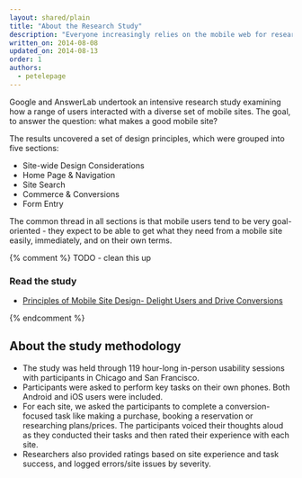```yaml
---
layout: shared/plain
title: "About the Research Study"
description: "Everyone increasingly relies on the mobile web for research and discovery, and it's vital for companies to have an effective mobile presence. But what makes a good mobile site?"  
written_on: 2014-08-08
updated_on: 2014-08-13
order: 1
authors:
  - petelepage
---
```


<p class="intro">
  Google and AnswerLab undertook an intensive research study examining how a range of users interacted with a diverse set of mobile sites.  The goal, to answer the question: what makes a good mobile site?
</p>

The results uncovered a set of design principles, which were grouped into 
five sections: 

* Site-wide Design Considerations
* Home Page &  Navigation 
* Site Search 
* Commerce & Conversions 
* Form Entry

The common thread in all sections is that mobile users tend to be very 
goal-oriented - they expect to be able to get what they need from a mobile 
site easily, immediately, and on their own terms. 

{% comment %}
TODO - clean this up
<div class="related-items  related-items--inline g-wide--pull-1  clear">
  <h3 class="related-items__title ">Read the study</h3>
  <div class="related-items__section clear">
    <ul class="related-items-list  related-items-list--inline list-reset">
      <li class="theme--principles">
        <p class="medium">
          <a href="https://www.google.com/think/multiscreen/whitepaper-sitedesign.html?utm_source=web-fundamentals&utm_term=chrome&utm_content=ux-landing&utm_campaign=web-fundamentals"> 
            Principles of Mobile Site Design- Delight Users and Drive Conversions
          </a>
        </p>
      </li>
    </ul>
  </div>
</div>
{% endcomment %}

## About the study methodology

* The study was held through 119 hour-long in-person usability sessions with 
  participants in Chicago and San Francisco.
* Participants were asked to perform key tasks on their own phones. Both Android 
  and iOS users were included.
* For each site, we asked the participants to complete a conversion-focused task 
  like making a purchase, booking a reservation or researching plans/prices. The 
  participants voiced their thoughts aloud as they conducted their tasks and 
  then rated their experience with each site.
* Researchers also provided ratings based on site experience and task success, 
  and logged errors/site issues by severity.


